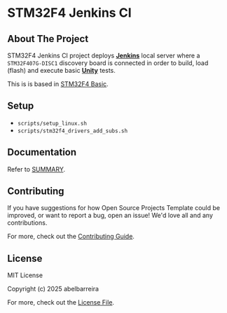 # STM32F4 Jenkins CI

## About The Project

STM32F4 Jenkins CI project deploys **[Jenkins](https://www.jenkins.io/)** local server where a `STM32F407G-DISC1` discovery board is connected in order to build, load (flash) and execute basic **[Unity](https://www.throwtheswitch.org/unity)** tests.

This is is based in [STM32F4 Basic](https://github.com/abelbarreira/stm32f4_basic).

## Setup

- `scripts/setup_linux.sh`
- `scripts/stm32f4_drivers_add_subs.sh`

## Documentation

Refer to [SUMMARY](docs/SUMMARY.md).

## Contributing

If you have suggestions for how Open Source Projects Template could be improved, or want to report a bug, open an issue! We'd love all and any contributions.

For more, check out the [Contributing Guide](.github/CONTRIBUTING.md).

## License

MIT License

Copyright (c) 2025 abelbarreira

For more, check out the [License File](LICENSE).
